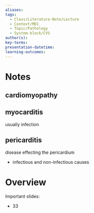 ```yaml
---
aliases: 
tags:
  - Class/Literature-Note/Lecture
  - Context/MD1
  - Topic/Pathology
  - System-block/CVS
author(s): 
key-terms: 
presentation-datetime: 
learning-outcomes:
---
```

# Notes
## cardiomyopathy
## myocarditis
usually infection
## pericarditis
disease effecting the pericardium
- infectious and non-infectious causes

# Overview
Important slides:
- 33